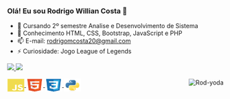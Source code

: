 ### Olá! Eu sou Rodrigo Willian Costa 👋
- 🔭 Cursando 2º semestre Analise e Desenvolvimento de Sistema
- 🌱 Conhecimento HTML, CSS, Bootstrap, JavaScript e PHP 
- 📫 E-mail: rodrigomcosta20@gmail.com
- ⚡ Curiosidade: Jogo League of Legends

 <div>
  <a href="https://github.com/Rodr1gocosta">
  <img height="180em" src="https://github-readme-stats.vercel.app/api?username=Rodr1gocosta&show_icons=true&theme=dark&include_all_commits=true&count_private=true"/>
  <img height="180em" src="https://github-readme-stats.vercel.app/api/top-langs/?username=Rodr1gocosta&layout=compact&langs_count=7&theme=dark"/>
</div>
  
  <div style="display: inline_block"><br>
  <img align="center" alt="Rod-Js" height="30" width="40" src="https://raw.githubusercontent.com/devicons/devicon/master/icons/javascript/javascript-plain.svg">
  <img align="center" alt="Rod-HTML" height="30" width="40" src="https://raw.githubusercontent.com/devicons/devicon/master/icons/html5/html5-original.svg">
  <img align="center" alt="Rod-CSS" height="30" width="40" src="https://raw.githubusercontent.com/devicons/devicon/master/icons/css3/css3-original.svg">
  <img align="center" alt="Rod-Python" height="30" width="40" src="https://raw.githubusercontent.com/devicons/devicon/master/icons/python/python-original.svg">
  <img align="right" alt="Rod-yoda" src="https://cdn.discordapp.com/attachments/795358919417397249/825430589581688872/hi.gif">
</div>
